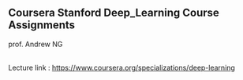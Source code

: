 ## Coursera Stanford Deep_Learning Course Assignments
prof. Andrew NG</br></br>

Lecture link : https://www.coursera.org/specializations/deep-learning
